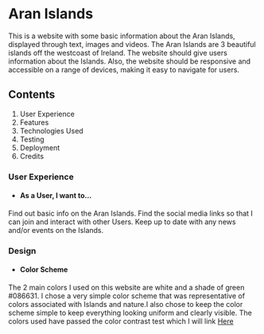 
# Aran Islands

This is a website with some basic information about the Aran Islands, displayed through text, images and videos. The Aran Islands are 3 beautiful islands off the westcoast of Ireland.
The website should give users information about the Islands. Also, the website should be responsive and accessible on a range of devices, making it easy to navigate for users.

## Contents
1. User Experience
2. Features
3. Technologies Used
4. Testing
5. Deployment
6. Credits

### User Experience
+ #### As a User, I want to...
Find out basic info on the Aran Islands.
Find the social media links so that I can join and interact with other Users.
Keep up to date with any news and/or events on the Islands.

### Design
+ #### Color Scheme
The 2 main colors I used on this website are white and a shade of green #086631. I chose a very simple color scheme that was representative of colors associated with Islands and nature.I also chose to keep the color scheme simple to keep everything looking uniform and clearly visible.
The colors used have passed the color contrast test which I will link [Here](https://webaim.org/resources/contrastchecker/?fcolor=FFFFFF&bcolor=086631)
